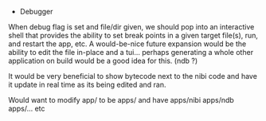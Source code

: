 

- Debugger

When debug flag is set and file/dir given, we should pop into an interactive shell
that provides the ability to set break points in a given target file(s), run,
and restart the app, etc. A would-be-nice future expansion would be the ability
to edit the file in-place and a tui... perhaps generating a whole other
application on build would be a good idea for this. (ndb ?)

It would be very beneficial to show bytecode next to the nibi code and have it
update in real time as its being edited and ran. 


Would want to modify app/ to be apps/ and have 
    apps/nibi
    apps/ndb
    apps/... etc
